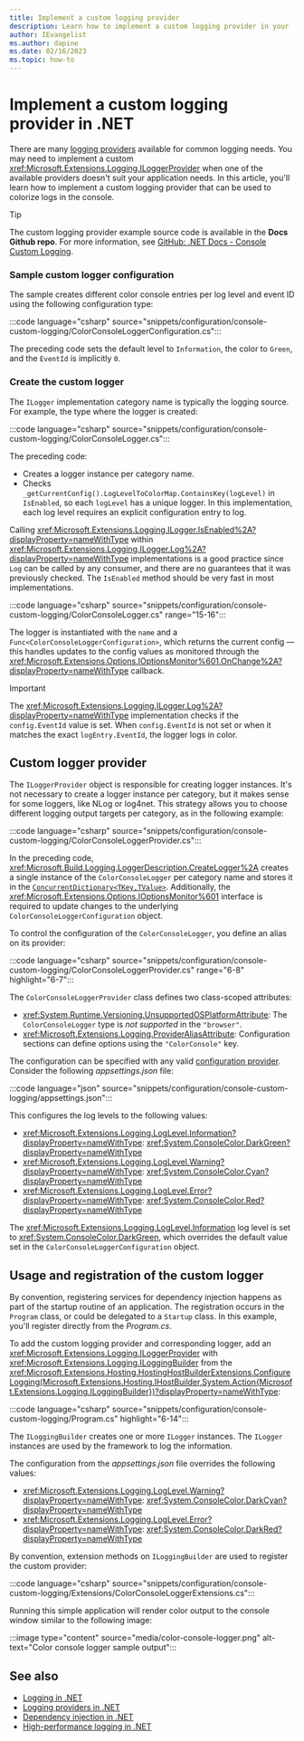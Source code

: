 ```yaml
---
title: Implement a custom logging provider
description: Learn how to implement a custom logging provider in your .NET applications.
author: IEvangelist
ms.author: dapine
ms.date: 02/16/2023
ms.topic: how-to
---
```


# Implement a custom logging provider in .NET

There are many [logging providers](logging-providers.md) available for common logging needs. You may need to implement a custom <xref:Microsoft.Extensions.Logging.ILoggerProvider> when one of the available providers doesn't suit your application needs. In this article, you'll learn how to implement a custom logging provider that can be used to colorize logs in the console.

> [!TIP]
> The custom logging provider example source code is available in the **Docs Github repo**. For more information, see [GitHub: .NET Docs - Console Custom Logging](https://github.com/dotnet/docs/tree/main/docs/core/extensions/snippets/configuration/console-custom-logging).

### Sample custom logger configuration

The sample creates different color console entries per log level and event ID using the following configuration type:

:::code language="csharp" source="snippets/configuration/console-custom-logging/ColorConsoleLoggerConfiguration.cs":::

The preceding code sets the default level to `Information`, the color to `Green`, and the `EventId` is implicitly `0`.

### Create the custom logger

The `ILogger` implementation category name is typically the logging source. For example, the type where the logger is created:

:::code language="csharp" source="snippets/configuration/console-custom-logging/ColorConsoleLogger.cs":::

The preceding code:

- Creates a logger instance per category name.
- Checks `_getCurrentConfig().LogLevelToColorMap.ContainsKey(logLevel)` in `IsEnabled`, so each `logLevel` has a unique logger. In this implementation, each log level requires an explicit configuration entry to log.

Calling <xref:Microsoft.Extensions.Logging.ILogger.IsEnabled%2A?displayProperty=nameWithType> within <xref:Microsoft.Extensions.Logging.ILogger.Log%2A?displayProperty=nameWithType> implementations is a good practice since `Log` can be called by any consumer, and there are no guarantees that it was previously checked. The `IsEnabled` method should be very fast in most implementations.

:::code language="csharp" source="snippets/configuration/console-custom-logging/ColorConsoleLogger.cs" range="15-16":::

The logger is instantiated with the `name` and a `Func<ColorConsoleLoggerConfiguration>`, which returns the current config &mdash; this handles updates to the config values as monitored through the <xref:Microsoft.Extensions.Options.IOptionsMonitor%601.OnChange%2A?displayProperty=nameWithType> callback.

> [!IMPORTANT]
> The <xref:Microsoft.Extensions.Logging.ILogger.Log%2A?displayProperty=nameWithType> implementation checks if the `config.EventId` value is set. When `config.EventId` is not set or when it matches the exact `logEntry.EventId`, the logger logs in color.

## Custom logger provider

The `ILoggerProvider` object is responsible for creating logger instances. It's not necessary to create a logger instance per category, but it makes sense for some loggers, like NLog or log4net. This strategy allows you to choose different logging output targets per category, as in the following example:

:::code language="csharp" source="snippets/configuration/console-custom-logging/ColorConsoleLoggerProvider.cs":::

In the preceding code, <xref:Microsoft.Build.Logging.LoggerDescription.CreateLogger%2A> creates a single instance of the `ColorConsoleLogger` per category name and stores it in the [`ConcurrentDictionary<TKey,TValue>`](/dotnet/api/system.collections.concurrent.concurrentdictionary-2). Additionally, the <xref:Microsoft.Extensions.Options.IOptionsMonitor%601> interface is required to update changes to the underlying `ColorConsoleLoggerConfiguration` object.

To control the configuration of the `ColorConsoleLogger`, you define an alias on its provider:

:::code language="csharp" source="snippets/configuration/console-custom-logging/ColorConsoleLoggerProvider.cs" range="6-8" highlight="6-7":::

The `ColorConsoleLoggerProvider` class defines two class-scoped attributes:

- <xref:System.Runtime.Versioning.UnsupportedOSPlatformAttribute>: The `ColorConsoleLogger` type is _not supported_ in the `"browser"`.
- <xref:Microsoft.Extensions.Logging.ProviderAliasAttribute>: Configuration sections can define options using the `"ColorConsole"` key.

The configuration can be specified with any valid [configuration provider](configuration-providers.md). Consider the following _appsettings.json_ file:

:::code language="json" source="snippets/configuration/console-custom-logging/appsettings.json":::

This configures the log levels to the following values:

- <xref:Microsoft.Extensions.Logging.LogLevel.Information?displayProperty=nameWithType>: <xref:System.ConsoleColor.DarkGreen?displayProperty=nameWithType>
- <xref:Microsoft.Extensions.Logging.LogLevel.Warning?displayProperty=nameWithType>: <xref:System.ConsoleColor.Cyan?displayProperty=nameWithType>
- <xref:Microsoft.Extensions.Logging.LogLevel.Error?displayProperty=nameWithType>: <xref:System.ConsoleColor.Red?displayProperty=nameWithType>

The <xref:Microsoft.Extensions.Logging.LogLevel.Information> log level is set to <xref:System.ConsoleColor.DarkGreen>, which overrides the default value set in the `ColorConsoleLoggerConfiguration` object.

## Usage and registration of the custom logger

By convention, registering services for dependency injection happens as part of the startup routine of an application. The registration occurs in the `Program` class, or could be delegated to a `Startup` class. In this example, you'll register directly from the _Program.cs_.

To add the custom logging provider and corresponding logger, add an <xref:Microsoft.Extensions.Logging.ILoggerProvider> with <xref:Microsoft.Extensions.Logging.ILoggingBuilder> from the <xref:Microsoft.Extensions.Hosting.HostingHostBuilderExtensions.ConfigureLogging(Microsoft.Extensions.Hosting.IHostBuilder,System.Action{Microsoft.Extensions.Logging.ILoggingBuilder})?displayProperty=nameWithType>:

:::code language="csharp" source="snippets/configuration/console-custom-logging/Program.cs" highlight="6-14":::

The `ILoggingBuilder` creates one or more `ILogger` instances. The `ILogger` instances are used by the framework to log the information.

The configuration from the _appsettings.json_ file overrides the following values:

- <xref:Microsoft.Extensions.Logging.LogLevel.Warning?displayProperty=nameWithType>: <xref:System.ConsoleColor.DarkCyan?displayProperty=nameWithType>
- <xref:Microsoft.Extensions.Logging.LogLevel.Error?displayProperty=nameWithType>: <xref:System.ConsoleColor.DarkRed?displayProperty=nameWithType>

By convention, extension methods on `ILoggingBuilder` are used to register the custom provider:

:::code language="csharp" source="snippets/configuration/console-custom-logging/Extensions/ColorConsoleLoggerExtensions.cs":::

Running this simple application will render color output to the console window similar to the following image:

:::image type="content" source="media/color-console-logger.png" alt-text="Color console logger sample output":::

## See also

- [Logging in .NET](logging.md)
- [Logging providers in .NET](logging-providers.md)
- [Dependency injection in .NET](dependency-injection.md)
- [High-performance logging in .NET](high-performance-logging.md)
